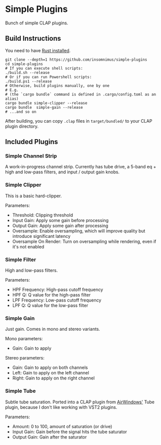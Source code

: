 # Simple Plugins
Bunch of simple CLAP plugins.

## Build Instructions
You need to have [Rust installed](https://rustup.rs/).

```shell
git clone --depth=1 https://github.com/insomnimus/simple-plugins
cd simple-plugins
# If you can execute shell scripts:
./build.sh --release
# Or if you can run Powershell scripts:
./build.ps1 --release
# Otherwise, build plugins manually, one by one
# E.g.
# (the `cargo bundle` command is defined in .cargo/config.toml as an alias)
cargo bundle simple-clipper --release
cargo bundle  simple-gain --release
# ...and so on
```

After building, you can copy `.clap` files in `target/bundled/` to your CLAP plugin directory.

## Included Plugins
### Simple Channel Strip
A work-in-progress channel strip. Currently has tube drive, a 5-band eq + high and low-pass filters, and input / output gain knobs.

### Simple Clipper
This is a basic hard-clipper.

Parameters:
- Threshold: Clipping threshold
- Input Gain: Apply some gain before processing
- Output Gain: Apply some gain after processing
- Oversample: Enable oversampling, which will improve quality but introduce significant latency
- Oversample On Render: Turn on oversampling while rendering, even if it's not enabled

### Simple Filter
High and low-pass filters.

Parameters:
- HPF Frequency: High-pass cutoff frequency
- HPF Q: Q value for the high-pass filter
- LPF Frequency: Low-pass cutoff frequency
- LPF Q: Q value for the low-pass filter

### Simple Gain
Just gain.
Comes in mono and stereo variants.

Mono parameters:
- Gain: Gain to apply

Stereo parameters:
- Gain: Gain to apply on both channels
- Left: Gain to apply on the left channel
- Right: Gain to apply on the right channel

### Simple Tube
Subtle tube saturation. Ported into a CLAP plugin from [AirWindows'](https://github.com/airwindows/airwindows) Tube plugin, because I don't like working with VST2 plugins.

Parameters:
- Amount: 0 to 100, amount of saturation (or drive)
- Input Gain: Gain before the signal hits the tube saturator
- Output Gain: Gain after the saturator
